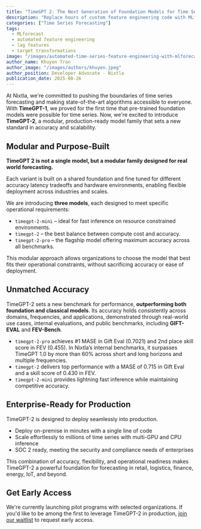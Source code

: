 ```yaml
---
title: "TimeGPT 2: The Next Generation of Foundation Models for Time Series Forecasting"
description: "Replace hours of custom feature engineering code with MLforecast's automated lag features, rolling statistics, and target transformations for faster, more reliable time series forecasting."
categories: ["Time Series Forecasting"]
tags:
  - MLforecast
  - automated feature engineering
  - lag features
  - target transformations
image: "/images/automated-time-series-feature-engineering-with-mlforecast/automated-feature-engineering-rolling-expanding-comparison.svg"
author_name: Khuyen Tran
author_image: "/images/authors/khuyen.jpeg"
author_position: Developer Advocate - Nixtla
publication_date: 2025-08-26
---
```


At Nixtla, we're committed to pushing the boundaries of time series forecasting and making state-of-the-art algorithms accessible to everyone. With **TimeGPT-1**, we proved for the first time that pre-trained foundation models were possible for time series. Now, we're excited to introduce **TimeGPT-2**, a modular, production-ready model family that sets a new standard in accuracy and scalability.

## Modular and Purpose-Built

**TimeGPT 2 is not a single model, but a modular family designed for real world forecasting.**

Each variant is built on a shared foundation and fine tuned for different accuracy latency tradeoffs and hardware environments, enabling flexible deployment across industries and scales.

We are introducing **three models**, each designed to meet specific operational requirements:

- `timegpt-2-mini` – ideal for fast inference on resource constrained environments.
- `timegpt-2` – the best balance between compute cost and accuracy.
- `timegpt-2-pro` – the flagship model offering maximum accuracy across all benchmarks.

This modular approach allows organizations to choose the model that best fits their operational constraints, without sacrificing accuracy or ease of deployment.

## Unmatched Accuracy

TimeGPT-2 sets a new benchmark for performance, **outperforming both foundation and classical models**. Its accuracy holds consistently across domains, frequencies, and applications, demonstrated through real-world use cases, internal evaluations, and public benchmarks, including **GIFT-EVAL** and **FEV-Bench**.

- `timegpt-2-pro` achieves #1 MASE in Gift Eval (0.7021) and 2nd place skill score in FEV (0.455). In Nixtla’s internal benchmarks, it surpasses TimeGPT 1.0 by more than 60% across short and long horizons and multiple frequencies.
- `timegpt-2` delivers top performance with a MASE of 0.715 in Gift Eval and a skill score of 0.430 in FEV.
- `timegpt-2-mini` provides lightning fast inference while maintaining competitive accuracy.

## Enterprise-Ready for Production

TimeGPT-2 is designed to deploy seamlessly into production.

- Deploy on-premise in minutes with a single line of code
- Scale effortlessly to millions of time series with multi-GPU and CPU inference
- SOC 2 ready, meeting the security and compliance needs of enterprises

This combination of accuracy, flexibility, and operational readiness makes TimeGPT-2 a powerful foundation for forecasting in retail, logistics, finance, energy, IoT, and beyond.

## Get Early Access

We're currently launching pilot programs with selected organizations. If you'd like to be among the first to leverage TimeGPT-2 in production, [join our waitlist](https://dashboard.nixtla.io/waitlist) to request early access.
